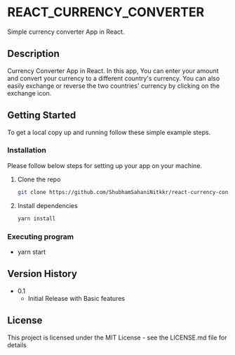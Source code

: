 # REACT_CURRENCY_CONVERTER

Simple currency converter App in React.

## Description

Currency Converter App in React. In this app, You can enter your amount and convert your currency to a different country's currency. You can also easily exchange or reverse the two countries' currency by clicking on the exchange icon.

## Getting Started

To get a local copy up and running follow these simple example steps.

### Installation

Please follow below steps for setting up your app on your machine.

1. Clone the repo
   ```sh
   git clone https://github.com/ShubhamSahaniNitkkr/react-currency-converter
   ```
2. Install dependencies
   ```sh
   yarn install
   ```

### Executing program

- yarn start

## Version History

- 0.1
  - Initial Release with Basic features

## License

This project is licensed under the MIT License - see the LICENSE.md file for details

